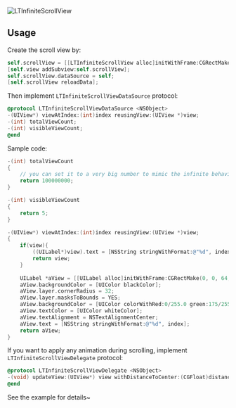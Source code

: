 ![LTInfiniteScrollView](https://raw.githubusercontent.com/ltebean/LTInfiniteScrollView/master/image/demo.gif)

## Usage

Create the scroll view by:
```objective-c
self.scrollView = [[LTInfiniteScrollView alloc]initWithFrame:CGRectMake(0, 0, CGRectGetWidth(self.view.bounds), 200)];
[self.view addSubview:self.scrollView];
self.scrollView.dataSource = self;
[self.scrollView reloadData];
```

Then implement `LTInfiniteScrollViewDataSource` protocol:
```objective-c
@protocol LTInfiniteScrollViewDataSource <NSObject>
-(UIView*) viewAtIndex:(int)index reusingView:(UIView *)view;
-(int) totalViewCount;
-(int) visibleViewCount;
@end
```

Sample code:
```objective-c
-(int) totalViewCount
{
    // you can set it to a very big number to mimic the infinite behavior, no performance issue here
    return 100000000; 
}

-(int) visibleViewCount
{
    return 5;
}

-(UIView*) viewAtIndex:(int)index reusingView:(UIView *)view;
{
    if(view){
        ((UILabel*)view).text = [NSString stringWithFormat:@"%d", index];
        return view;
    }
    
    UILabel *aView = [[UILabel alloc]initWithFrame:CGRectMake(0, 0, 64, 64)];
    aView.backgroundColor = [UIColor blackColor];
    aView.layer.cornerRadius = 32;
    aView.layer.masksToBounds = YES;
    aView.backgroundColor = [UIColor colorWithRed:0/255.0 green:175/255.0 blue:240/255.0 alpha:1];
    aView.textColor = [UIColor whiteColor];
    aView.textAlignment = NSTextAlignmentCenter;
    aView.text = [NSString stringWithFormat:@"%d", index];
    return aView;
}
```

If you want to apply any animation during scrolling, implement `LTInfiniteScrollViewDelegate` protocol: 
```objective-c
@protocol LTInfiniteScrollViewDelegate <NSObject>
-(void) updateView:(UIView*) view withDistanceToCenter:(CGFloat)distance scrollDirection:(ScrollDirection)direction;
@end
```
See the example for details~ 